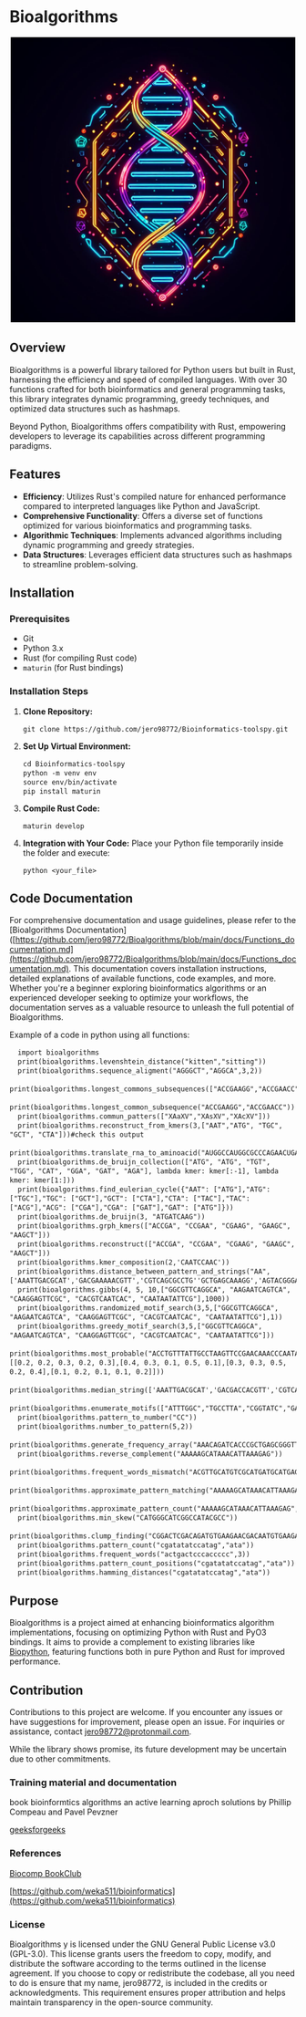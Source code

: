 # Bioalgorithms
<p align="center"><img src="https://raw.githubusercontent.com/jero98772/Bioalgorithms/main/docs/logo.jpeg" width="500" height="500"></p>

## Overview
Bioalgorithms is a powerful library tailored for Python users but built in Rust, harnessing the efficiency and speed of compiled languages. With over 30 functions crafted for both bioinformatics and general programming tasks, this library integrates dynamic programming, greedy techniques, and optimized data structures such as hashmaps.

Beyond Python, Bioalgorithms offers compatibility with Rust, empowering developers to leverage its capabilities across different programming paradigms.

## Features

- **Efficiency**: Utilizes Rust's compiled nature for enhanced performance compared to interpreted languages like Python and JavaScript.
- **Comprehensive Functionality**: Offers a diverse set of functions optimized for various bioinformatics and programming tasks.
- **Algorithmic Techniques**: Implements advanced algorithms including dynamic programming and greedy strategies.
- **Data Structures**: Leverages efficient data structures such as hashmaps to streamline problem-solving.

## Installation

### Prerequisites

- Git
- Python 3.x
- Rust (for compiling Rust code)
- `maturin` (for Rust bindings)

### Installation Steps

1. **Clone Repository:**
   ```
   git clone https://github.com/jero98772/Bioinformatics-toolspy.git
   ```

2. **Set Up Virtual Environment:**
   ```
   cd Bioinformatics-toolspy
   python -m venv env
   source env/bin/activate
   pip install maturin
   ```

3. **Compile Rust Code:**
   ```
   maturin develop
   ```

4. **Integration with Your Code:**
   Place your Python file temporarily inside the folder and execute:
   ```
   python <your_file>
   ```

## Code Documentation

For comprehensive documentation and usage guidelines, please refer to the [Bioalgorithms Documentation]([https://github.com/jero98772/Bioalgorithms/blob/main/docs/Functions_documentation.md](https://github.com/jero98772/Bioalgorithms/blob/main/docs/Functions_documentation.md). This documentation covers installation instructions, detailed explanations of available functions, code examples, and more. Whether you're a beginner exploring bioinformatics algorithms or an experienced developer seeking to optimize your workflows, the documentation serves as a valuable resource to unleash the full potential of Bioalgorithms.

Example of a code in python using all functions:

      import bioalgorithms
      print(bioalgorithms.levenshtein_distance("kitten","sitting"))
      print(bioalgorithms.sequence_aligment("AGGGCT","AGGCA",3,2))
      print(bioalgorithms.longest_commons_subsequences(["ACCGAAGG","ACCGAACC","CCACCGAAGG","GGACCGAACC"]))
      print(bioalgorithms.longest_common_subsequence("ACCGAAGG","ACCGAACC"))
      print(bioalgorithms.commun_patters(["XAaXV","XAsXV","XAcXV"]))
      print(bioalgorithms.reconstruct_from_kmers(3,["AAT","ATG", "TGC", "GCT", "CTA"]))#check this output
      print(bioalgorithms.translate_rna_to_aminoacid("AUGGCCAUGGCGCCCAGAACUGAGAUCAAUAGUACCCGUAUUAACGGGUGA"))
      print(bioalgorithms.de_bruijn_collection(["ATG", "ATG", "TGT", "TGG", "CAT", "GGA", "GAT", "AGA"], lambda kmer: kmer[:-1], lambda kmer: kmer[1:]))
      print(bioalgorithms.find_eulerian_cycle({"AAT": ["ATG"],"ATG": ["TGC"],"TGC": ["GCT"],"GCT": ["CTA"],"CTA": ["TAC"],"TAC": ["ACG"],"ACG": ["CGA"],"CGA": ["GAT"],"GAT": ["ATG"]}))
      print(bioalgorithms.de_bruijn(3, "ATGATCAAG"))
      print(bioalgorithms.grph_kmers(["ACCGA", "CCGAA", "CGAAG", "GAAGC", "AAGCT"]))
      print(bioalgorithms.reconstruct(["ACCGA", "CCGAA", "CGAAG", "GAAGC", "AAGCT"]))
      print(bioalgorithms.kmer_composition(2,'CAATCCAAC'))
      print(bioalgorithms.distance_between_pattern_and_strings("AA",['AAATTGACGCAT','GACGAAAAACGTT','CGTCAGCGCCTG''GCTGAGCAAAGG','AGTACGGGACAG']))
      print(bioalgorithms.gibbs(4, 5, 10,["GGCGTTCAGGCA", "AAGAATCAGTCA", "CAAGGAGTTCGC", "CACGTCAATCAC", "CAATAATATTCG"],1000))
      print(bioalgorithms.randomized_motif_search(3,5,["GGCGTTCAGGCA", "AAGAATCAGTCA", "CAAGGAGTTCGC", "CACGTCAATCAC", "CAATAATATTCG"],1))
      print(bioalgorithms.greedy_motif_search(3,5,["GGCGTTCAGGCA", "AAGAATCAGTCA", "CAAGGAGTTCGC", "CACGTCAATCAC", "CAATAATATTCG"]))
      print(bioalgorithms.most_probable("ACCTGTTTATTGCCTAAGTTCCGAACAAACCCAATATAGCCCGAGGGCCT",5,[[0.2, 0.2, 0.3, 0.2, 0.3],[0.4, 0.3, 0.1, 0.5, 0.1],[0.3, 0.3, 0.5, 0.2, 0.4],[0.1, 0.2, 0.1, 0.1, 0.2]]))
      print(bioalgorithms.median_string(['AAATTGACGCAT','GACGACCACGTT','CGTCAGCGCCTG''GCTGAGCACCGG','AGTACGGGACAG'],6))
      print(bioalgorithms.enumerate_motifs(["ATTTGGC","TGCCTTA","CGGTATC","GAAAATT"],3,1))
      print(bioalgorithms.pattern_to_number("CC"))
      print(bioalgorithms.number_to_pattern(5,2))
      print(bioalgorithms.generate_frequency_array("AAACAGATCACCCGCTGAGCGGGTTATCTGTT",1))
      print(bioalgorithms.reverse_complement("AAAAAGCATAAACATTAAAGAG"))
      print(bioalgorithms.frequent_words_mismatch("ACGTTGCATGTCGCATGATGCATGAGAGCT",4,1))
      print(bioalgorithms.approximate_pattern_matching("AAAAAGCATAAACATTAAAGAG","AAAAA",0))
      print(bioalgorithms.approximate_pattern_count("AAAAAGCATAAACATTAAAGAG","AAAAA",0))
      print(bioalgorithms.min_skew("CATGGGCATCGGCCATACGCC"))
      print(bioalgorithms.clump_finding("CGGACTCGACAGATGTGAAGAACGACAATGTGAAGACTCGACACGACAGAGTGAAGAGAAGAG",5,50,4))
      print(bioalgorithms.pattern_count("cgatatatccatag","ata"))
      print(bioalgorithms.frequent_words("actgactcccaccccc",3))
      print(bioalgorithms.pattern_count_positions("cgatatatccatag","ata"))
      print(bioalgorithms.hamming_distances("cgatatatccatag","ata"))



## Purpose

Bioalgorithms is a project aimed at enhancing bioinformatics algorithm implementations, focusing on optimizing Python with Rust and PyO3 bindings. It aims to provide a complement to existing libraries like [Biopython](https://github.com/biopython/biopython), featuring functions both in pure Python and Rust for improved performance.

## Contribution

Contributions to this project are welcome. If you encounter any issues or have suggestions for improvement, please open an issue. For inquiries or assistance, contact [jero98772@protonmail.com](mailto:jero98772@protonmail.com).

While the library shows promise, its future development may be uncertain due to other commitments.


### Training material and documentation

book bioinformtics algorithms an active learning aproch solutions by Phillip Compeau and Pavel Pevzner

[geeksforgeeks](www.geeksforgeeks.org)

### References

[Biocomp BookClub ](https://github.com/juanjo255/Biocomp-BookClub)

[https://github.com/weka511/bioinformatics](https://github.com/weka511/bioinformatics)

### License

Bioalgorithms y is licensed under the GNU General Public License v3.0 (GPL-3.0). This license grants users the freedom to copy, modify, and distribute the software according to the terms outlined in the license agreement. If you choose to copy or redistribute the codebase, all you need to do is ensure that my name, jero98772, is included in the credits or acknowledgments. This requirement ensures proper attribution and helps maintain transparency in the open-source community.
